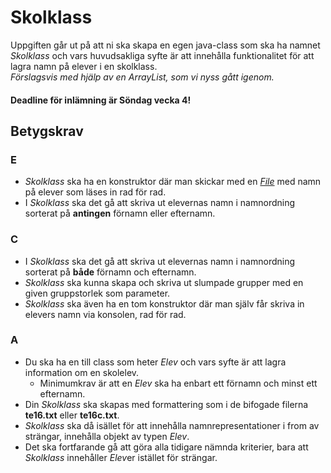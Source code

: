 # Skolklass

Uppgiften går ut på att ni ska skapa en egen java-class som ska ha namnet *Skolklass* och vars huvudsakliga syfte är att innehålla 
funktionalitet för att lagra namn på elever i en skolklass. <br>
*Förslagsvis med hjälp av en ArrayList, som vi nyss gått igenom.*

#### Deadline för inlämning är Söndag vecka 4!

## Betygskrav
### E
- *Skolklass* ska ha en konstruktor där man skickar med en 
[*File*](https://docs.oracle.com/javase/8/docs/api/java/io/File.html "File Documentation")
med namn på elever som läses in rad för rad.
- I *Skolklass* ska det gå att skriva ut elevernas namn i namnordning sorterat på **antingen** förnamn eller efternamn.

### C
- I *Skolklass* ska det gå att skriva ut elevernas namn i namnordning sorterat på **både** förnamn och efternamn.
- *Skolklass* ska kunna skapa och skriva ut slumpade grupper med en given gruppstorlek som parameter.
- *Skolklass* ska även ha en tom konstruktor där man själv får skriva in elevers namn via konsolen, rad för rad.

### A
- Du ska ha en till class som heter *Elev* och vars syfte är att lagra information om en skolelev.
  -  Minimumkrav är att en *Elev* ska ha enbart ett förnamn och minst ett efternamn.
- Din *Skolklass* ska skapas med formattering som i de bifogade filerna **te16.txt** eller **te16c.txt**.
- *Skolklass* ska då isället för att innehålla namnrepresentationer i from av strängar, innehålla objekt av typen *Elev*.
- Det ska fortfarande gå att göra alla tidigare nämnda kriterier, bara att *Skolklass* innehåller *Elev*er istället för strängar.